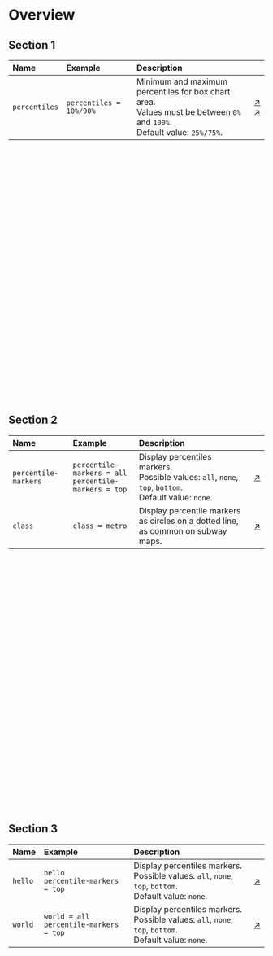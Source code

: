 # Overview

## Section 1

Name | Example | Description | &nbsp;
:---|:---|:---|---
<a name="percentiles">`percentiles`</a> | `percentiles = 10%/90%` | Minimum and maximum percentiles for box chart area.<br>Values must be between `0%` and `100%`.<br>Default value: `25%/75%`.| [↗](https://apps.axibase.com/chartlab/440aafca/3/)<br>[↗](https://apps.axibase.com/chartlab/440aafca/4/)

<br><br><br><br><br><br><br><br><br><br><br><br><br><br><br><br><br><br><br><br><br><br><br><br><br><br><br><br><br>

## Section 2

Name | Example | Description | &nbsp;
:---|:---|:---|---
<a name="percentile-markers">`percentile-markers`</a> | `percentile-markers = all`<br>`percentile-markers = top` | Display percentiles markers.<br>Possible values: `all`, `none`, `top`, `bottom`.<br>Default value: `none`.|[↗](https://apps.axibase.com/chartlab/14cf1974/5/)
<a name="class">`class`</a> | `class = metro` | Display percentile markers as circles on a dotted line, as common on subway maps.| [↗](https://apps.axibase.com/chartlab/6d6ae13c/2)

<br><br><br><br><br><br><br><br><br><br><br><br><br><br><br><br><br><br><br><br><br><br><br><br><br><br><br><br><br>

## Section 3

Name | Example | Description | &nbsp;
:---|:---|:---|---
<a name="hello">`hello`</a> | `hello`<br>`percentile-markers = top` | Display percentiles markers.<br>Possible values: `all`, `none`, `top`, `bottom`.<br>Default value: `none`.|[↗](https://apps.axibase.com/chartlab/14cf1974/5/)
[`world`](#world) | `world = all`<br>`percentile-markers = top` | Display percentiles markers.<br>Possible values: `all`, `none`, `top`, `bottom`.<br>Default value: `none`.|[↗](https://apps.axibase.com/chartlab/14cf1974/5/)
